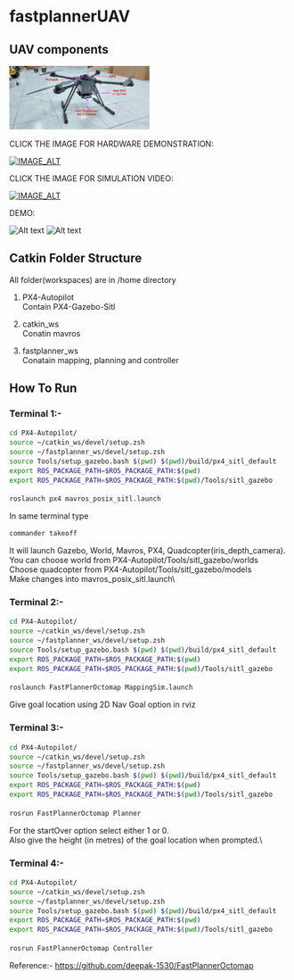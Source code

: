 # fastplannerUAV
## UAV components

<p align="left">
  <img src="https://github.com/manoharbhat/fastPlannerUAV/blob/master/forward_drone.png" width=50% height=50%>
</p> 

CLICK THE IMAGE FOR HARDWARE DEMONSTRATION:


[![IMAGE_ALT](https://img.youtube.com/vi/tKgWVZjwxsk/0.jpg)](https://www.youtube.com/watch?v=tKgWVZjwxsk)


CLICK THE IMAGE FOR SIMULATION VIDEO:


[![IMAGE_ALT](https://img.youtube.com/vi/xpzdZVvVE0Y/0.jpg)](https://www.youtube.com/watch?v=xpzdZVvVE0Y)


DEMO:

![Alt text](https://github.com/deepak-1530/FastPlannerOctomap/blob/main/FastPlanner_OctomapAvoidance.gif)
![Alt text](https://github.com/deepak-1530/FastPlannerOctomap/blob/main/GardenAvoidance.gif)

## Catkin Folder Structure
All folder(workspaces) are in /home directory
1. PX4-Autopilot\
  Contain PX4-Gazebo-Sitl
  
2. catkin_ws\
  Conatin mavros
  
3. fastplanner_ws\
  Conatain mapping, planning and controller


## How To Run

### Terminal 1:-
```bash
cd PX4-Autopilot/
source ~/catkin_ws/devel/setup.zsh
source ~/fastplanner_ws/devel/setup.zsh
source Tools/setup_gazebo.bash $(pwd) $(pwd)/build/px4_sitl_default
export ROS_PACKAGE_PATH=$ROS_PACKAGE_PATH:$(pwd)
export ROS_PACKAGE_PATH=$ROS_PACKAGE_PATH:$(pwd)/Tools/sitl_gazebo

roslaunch px4 mavros_posix_sitl.launch
```

In same terminal type
```bash
commander takeoff
```

It will launch Gazebo, World, Mavros, PX4, Quadcopter(iris_depth_camera).\
You can choose world from PX4-Autopilot/Tools/sitl_gazebo/worlds\
Choose quadcopter from PX4-Autopilot/Tools/sitl_gazebo/models\
Make changes into mavros_posix_sitl.launch\

### Terminal 2:-
```bash
cd PX4-Autopilot/
source ~/catkin_ws/devel/setup.zsh
source ~/fastplanner_ws/devel/setup.zsh
source Tools/setup_gazebo.bash $(pwd) $(pwd)/build/px4_sitl_default
export ROS_PACKAGE_PATH=$ROS_PACKAGE_PATH:$(pwd)
export ROS_PACKAGE_PATH=$ROS_PACKAGE_PATH:$(pwd)/Tools/sitl_gazebo

roslaunch FastPlannerOctomap MappingSim.launch
```
Give goal location using 2D Nav Goal option in rviz

### Terminal 3:-
```bash
cd PX4-Autopilot/
source ~/catkin_ws/devel/setup.zsh
source ~/fastplanner_ws/devel/setup.zsh
source Tools/setup_gazebo.bash $(pwd) $(pwd)/build/px4_sitl_default
export ROS_PACKAGE_PATH=$ROS_PACKAGE_PATH:$(pwd)
export ROS_PACKAGE_PATH=$ROS_PACKAGE_PATH:$(pwd)/Tools/sitl_gazebo

rosrun FastPlannerOctomap Planner
```
For the startOver option select either 1 or 0.\
Also give the height (in metres) of the goal location when prompted.\

### Terminal 4:-
```bash
cd PX4-Autopilot/
source ~/catkin_ws/devel/setup.zsh
source ~/fastplanner_ws/devel/setup.zsh
source Tools/setup_gazebo.bash $(pwd) $(pwd)/build/px4_sitl_default
export ROS_PACKAGE_PATH=$ROS_PACKAGE_PATH:$(pwd)
export ROS_PACKAGE_PATH=$ROS_PACKAGE_PATH:$(pwd)/Tools/sitl_gazebo

rosrun FastPlannerOctomap Controller
```


Reference:- https://github.com/deepak-1530/FastPlannerOctomap

